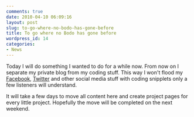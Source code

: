 ```yaml
---
comments: true
date: 2010-04-10 06:09:16
layout: post
slug: to-go-where-no-bodo-has-gone-before
title: To go where no Bodo has gone before
wordpress_id: 14
categories:
- News
---
```


Today I will do something I wanted to do for a while now. From now on I
separate my private blog from my coding stuff. This way I won't flood my
[Facebook](http://facebook.com/bodo.tasche), [Twitter](http://twitter.com/thetaesch)
and other social media stuff with coding snipplets only a few listeners will 
understand.

It will take a few days to move all content here and create project pages for
every little project.  Hopefully the move will be completed on the next
weekend.
